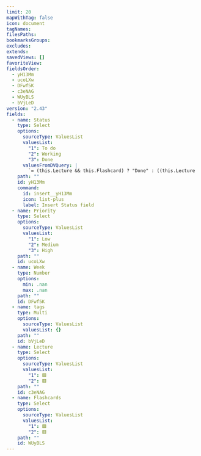 ```yaml
---
limit: 20
mapWithTag: false
icon: document
tagNames: 
filesPaths: 
bookmarksGroups: 
excludes: 
extends: 
savedViews: []
favoriteView: 
fieldsOrder:
  - yH13Mm
  - ucoLXw
  - DFwf5K
  - c3eNAG
  - WUyBLS
  - bVjLeD
version: "2.43"
fields:
  - name: Status
    type: Select
    options:
      sourceType: ValuesList
      valuesList:
        "1": To do
        "2": Working
        "3": Done
      valuesFromDVQuery: |
        `= (this.Lecture && this.Flashcard) ? "Done" : ((this.Lecture || this.Flashcard) ? "Working" : "To do")`
    path: ""
    id: yH13Mm
    command:
      id: insert__yH13Mm
      icon: list-plus
      label: Insert Status field
  - name: Priority
    type: Select
    options:
      sourceType: ValuesList
      valuesList:
        "1": Low
        "2": Medium
        "3": High
    path: ""
    id: ucoLXw
  - name: Week
    type: Number
    options:
      min: .nan
      max: .nan
    path: ""
    id: DFwf5K
  - name: tags
    type: Multi
    options:
      sourceType: ValuesList
      valuesList: {}
    path: ""
    id: bVjLeD
  - name: Lecture
    type: Select
    options:
      sourceType: ValuesList
      valuesList:
        "1": 🟩
        "2": 🟥
    path: ""
    id: c3eNAG
  - name: Flashcards
    type: Select
    options:
      sourceType: ValuesList
      valuesList:
        "1": 🟩
        "2": 🟥
    path: ""
    id: WUyBLS
---
```

